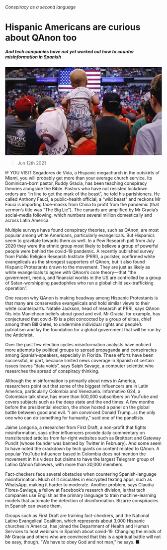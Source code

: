###### Conspiracy as a second language

# Hispanic Americans are curious about QAnon too 

##### And tech companies have not yet worked out how to counter misinformation in Spanish 

![image](images/20210612_USP003_0.jpg) 

> Jun 12th 2021 

IF YOU VISIT Segadores de Vida, a Hispanic megachurch in the outskirts of Miami, you will probably get more than your average church service. Its Dominican-born pastor, Ruddy Gracia, has been teaching conspiracy theories alongside the Bible. Pastors who have not resisted lockdown orders are “in line to get the mark of the beast”, he told his parishioners. He called Anthony Fauci, a public-health official, a “wild beast” and reckons Mr Fauci is importing face-masks from China to profit from the pandemic (that sermon’s title was “The Big Lie”). The canards are amplified by Mr Gracia’s social-media following, which numbers several million domestically and across Latin America.

Multiple surveys have found conspiracy theories, such as QAnon, are most popular among white Americans, particularly evangelicals. But Hispanics seem to gravitate towards them as well. In a Pew Research poll from July 2020 they were the ethnic group most likely to believe a group of powerful people were behind the covid-19 pandemic. A recently published survey from Public Religion Research Institute (PRRI), a pollster, confirmed white evangelicals as the strongest supporters of QAnon, but it also found Hispanic Protestants drawn to the movement. They are just as likely as white evangelicals to agree with QAnon’s core theory—that “the government, media, and financial worlds in the US are controlled by a group of Satan-worshipping paedophiles who run a global child sex-trafficking operation”.


One reason why QAnon is making headway among Hispanic Protestants is that many are conservative evangelicals and hold similar views to their white counterparts. Natalie Jackson, head of research at PRRI, says QAnon fits into Manichean beliefs about good and evil. Mr Gracia, for example, has conjectured that covid-19 is a plot concocted by a group of elites, chief among them Bill Gates, to undermine individual rights and people’s patriotism and lay the foundation for a global government that will be run by the Antichrist.

Over the past few election cycles misinformation analysts have noticed more attempts by political groups to spread propaganda and conspiracies among Spanish-speakers, especially in Florida. These efforts have been successful, in part, because limited news coverage in Spanish of certain issues leaves “data voids”, says Saiph Savage, a computer scientist who researches the spread of conspiracy thinking.

Although the misinformation is primarily about news in America, researchers point out that some of the biggest influencers are in Latin America, particularly Colombia and Venezuela. Informativo G24, a Colombian talk show, has more than 500,000 subscribers on YouTube and covers subjects such as the deep state and the end times. A few months before the presidential election, the show hosted a panel on the global battle between good and evil. “I am convinced Donald Trump…is the only one who can do something for humanity,” said one of the panellists.

Jaime Longoria, a researcher from First Draft, a non-profit that fights misinformation, says other influencers provide daily commentary on transliterated articles from far-right websites such as Breitbart and Gateway Pundit (whose founder was banned by Twitter in February). And some seem to have noted the crackdown by tech giants on content related to QAnon. A popular YouTube influencer based in Colombia does not mention the movement in his videos but claims to have the largest Telegram group of Latino QAnon followers, with more than 30,000 members.

Fact-checkers face several obstacles when countering Spanish-language misinformation. Much of it circulates in encrypted texting apps, such as WhatsApp, making it harder to moderate. Another problem, says Claudia Flores-Saviaga, a fellow at Facebook’s research division, is that tech companies use English as the primary language to train machine-learning models that automate the detection of disinformation. Bizarre conspiracies in Spanish can evade them.

Groups such as First Draft are training fact-checkers, and the National Latino Evangelical Coalition, which represents about 3,000 Hispanic churches in America, has joined the Department of Health and Human Services to host webinars in Spanish about covid-19. Changing the minds of Mr Gracia and others who are convinced that this is a spiritual battle will not be easy, though. “We have to obey God and not man,” he says. ■

